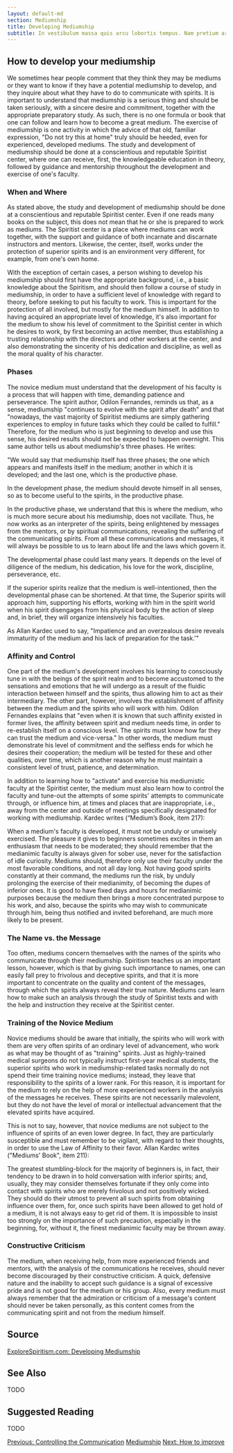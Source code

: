 ```yaml
---
layout: default-md
section: Mediumship
title: Developing Mediumship
subtitle: In vestibulum massa quis arcu lobortis tempus. Nam pretium arcu in odio vulputate luctus.
---
```


## How to develop your mediumship

We sometimes hear people comment that they think they may be mediums or they want to know if they have a potential mediumship to develop, and they inquire about what they have to do to communicate with spirits.  It is important to understand that mediumship is a serious thing and should be taken seriously, with a sincere desire and commitment, together with the appropriate preparatory study.  As such, there is no one formula or book that one can follow and learn how to become a great medium. The exercise of mediumship is one activity in which the advice of that old, familiar expression, "Do not try this at home" truly should be heeded, even for experienced, developed mediums.  The study and development of mediumship should be done at a conscientious and reputable Spiritist center, where one can receive, first, the knowledgeable education in theory, followed by guidance and mentorship throughout the development and exercise of one's faculty.  

### When and Where

As stated above, the study and development of mediumship should be done at a conscientious and reputable Spiritist center.  Even if one reads many books on the subject, this does not mean that he or she is prepared to work as mediums.  The Spiritist center is a place where mediums can work together, with the support and guidance of both incarnate and discarnate instructors and mentors.  Likewise, the center, itself, works under the protection of superior spirits and is an environment very different, for example, from one's own home. 

With the exception of certain cases, a person wishing to develop his mediumship should first have the appropriate background, i.e., a basic knowledge about the Spiritism, and should then follow a course of study in mediumship, in order to have a sufficient level of knowledge with regard to theory, before seeking to put his faculty to work. This is important for the protection of all involved, but mostly for the medium himself.  In addition to having acquired an appropriate level of knowledge, it's also important for the medium to show his level of commitment to the Spiritist center in which he desires to work, by first becoming an active member, thus establishing a trusting relationship with the directors and other workers at the center, and also demonstrating the sincerity of his dedication and discipline, as well as the moral quality of his character.   

### Phases

The novice medium must understand that the development of his faculty is a process that will happen with time, demanding patience and perseverance.  The spirit author, Odilon Fernandes, reminds us that, as a sense, mediumship "continues to evolve with the spirit after death" and that "nowadays, the vast majority of Spiritist mediums are simply gathering experiences to employ in future tasks which they could be called to fulfill."  Therefore, for the medium who is just beginning to develop and use this sense, his desired results should not be expected to happen overnight.  This same author tells us about mediumship's three phases.  He writes:

"We would say that mediumship itself has three phases;  the one which appears and manifests itself in the medium; another in which it is developed; and the last one, which is the productive phase.

In the development phase, the medium should devote himself in all senses, so as to become useful to the spirits, in the productive phase.

In the productive phase, we understand that this is where the medium, who is much more secure about his mediumship, does not vacillate.  Thus, he now works as an interpreter of the spirits, being enlightened by messages from the mentors, or by spiritual communications, revealing the suffering of the communicating spirits.  From all these communications and messages, it will always be possible to us to learn about life and the laws which govern it.

The developmental phase could last many years.  It depends on the level of diligence of the medium, his dedication, his love for the work, discipline, perseverance, etc.

If the superior spirits realize that the medium is well-intentioned, then the developmental phase can be shortened.  At that time, the Superior spirits will approach him, supporting his efforts, working with him in the spirit world when his spirit disengages from his physical body by the action of sleep and, in brief, they will organize intensively his faculties.

As Allan Kardec used to say, "Impatience and an overzealous desire reveals immaturity of the medium and his lack of preparation for the task.'" 

### Affinity and Control

One part of the medium's development involves his learning to consciously tune in with the beings of the spirit realm and to become accustomed to the sensations and emotions that he will undergo as a result of the fluidic interaction between himself and the spirits, thus allowing him to act as their intermediary.  The other part, however, involves the establishment of affinity between the medium and the spirits who will work with him.  Odilon Fernandes explains that "even when it is known that such affinity existed in former lives, the affinity between spirit and medium needs time, in order to re-establish itself on a conscious level.  The spirits must know how far they can trust the medium and vice-versa."  In other words, the medium must demonstrate his level of commitment and the selfless ends for which he desires their cooperation; the medium will be tested for these and other qualities, over time, which is another reason why he must maintain a consistent level of trust, patience, and determination.  

In addition to learning how to "activate" and exercise his mediumistic faculty at the Spiritist center, the medium must also learn how to control the faculty and tune-out the attempts of some spirits' attempts to communicate through, or influence him, at times and places that are inappropriate, i.e., away from the center and outside of meetings specifically designated for working with mediumship.  Kardec writes  (“Medium’s Book, item 217): 

When a medium's faculty is developed, it must not be unduly or unwisely exercised.  The pleasure it gives to beginners sometimes excites in them an enthusiasm that needs to be moderated; they should remember that the medianimic faculty is always given for sober use, never for the satisfaction of idle curiosity.  Mediums should, therefore only use their faculty under the most favorable conditions, and not all day long.  Not having good spirits constantly at their command, the mediums run the risk, by unduly prolonging the exercise of their medianimity, of becoming the dupes of inferior ones.  It is good to have fixed days and hours for medianimic purposes because the medium then brings  a more concentrated purpose to his work, and also, because the spirits who may wish to communicate through him, being thus notified and invited beforehand, are much more likely to be present.  

### The Name vs. the Message

Too often, mediums concern themselves with the names of the spirits who communicate through their mediumship.  Spiritism teaches us an important lesson, however, which is that by giving such importance to names, one can easily fall prey to frivolous and deceptive spirits, and that it is more important to concentrate on the quality and content of the messages, through which the spirits always reveal their true nature.  Mediums can learn how to make such an analysis through the study of Spiritist texts and with the help and instruction they receive at the Spiritist center.  


### Training of the Novice Medium

Novice mediums should be aware that initially, the spirits who will work with them are very often spirits of an ordinary level of advancement, who work as what may be thought of as "training" spirits.  Just as highly-trained medical surgeons do not typically instruct first-year medical students, the superior spirits who work in mediumship-related tasks normally do not spend their time training novice mediums; instead, they leave that responsibility to the spirits of a lower rank.  For this reason, it is important for the medium to rely on the help of more experienced workers in the analysis of the messages he receives.  These spirits are not necessarily malevolent, but they do not have the level of moral or intellectual advancement that the elevated spirits have acquired. 

This is not to say, however, that novice mediums are not subject to the influence of spirits of an even lower degree.  In fact, they are particularly susceptible and must remember to be vigilant, with regard to their thoughts, in order to use the Law of Affinity to their favor. Allan Kardec writes  ("Mediums' Book", item 211):

The greatest stumbling-block for the majority of beginners is, in fact, their tendency to be drawn in to hold conversation with inferior spirits; and, usually, they may consider themselves fortunate if they only come into contact with spirits who are merely frivolous and not positively wicked.  They should do their utmost to prevent all such spirits from obtaining influence over them, for, once such spirits have been allowed to get hold of a medium, it is not always easy to get rid of them.  It is impossible to insist too strongly on the importance of such precaution, especially in the beginning, for, without it, the finest medianimic faculty may be thrown away.  


### Constructive Criticism

The medium, when receiving help, from more experienced friends and mentors, with the analysis of the communications he receives,  should never become discouraged by their constructive criticism.  A quick, defensive nature and the inability to accept such guidance is a signal of excessive pride and is not good for the medium or his group. Also, every medium must always remember that the admiration or criticism of a message's content should never be taken personally, as this content comes from the communicating spirit and not from the medium himself.




## Source
[ExploreSpiritism.com: Developing Mediumship ](//www.explorespiritism.com/Science_Mediumship_Development_Intro.htm)

## See Also
TODO

## Suggested Reading
TODO




<a href="communication-control" class="button">Previous: Controlling the Communication</a>
<a href="./" class="button special">Mediumship</a>
<a href="how-to-improve" class="button">Next: How to improve</a>